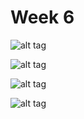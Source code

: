 # Week 6
![alt tag](https://github.com/amritbhanu/fss16591/blob/master/code/6/Screenshots/screenshot1.png)

![alt tag](https://github.com/amritbhanu/fss16591/blob/master/code/6/Screenshots/screenshot2.png)

![alt tag](https://github.com/amritbhanu/fss16591/blob/master/code/6/Screenshots/screenshot3.png)

![alt tag](https://github.com/amritbhanu/fss16591/blob/master/code/6/Screenshots/screenshot4.png)
